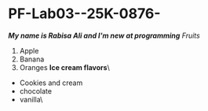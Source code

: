 # PF-Lab03--25K-0876-
***My name is Rabisa Ali and I'm new at programming***
  *Fruits*
1. Apple
2. Banana
3. Oranges
    **Ice cream flavors**\
* Cookies and cream
* chocolate
* vanilla\

